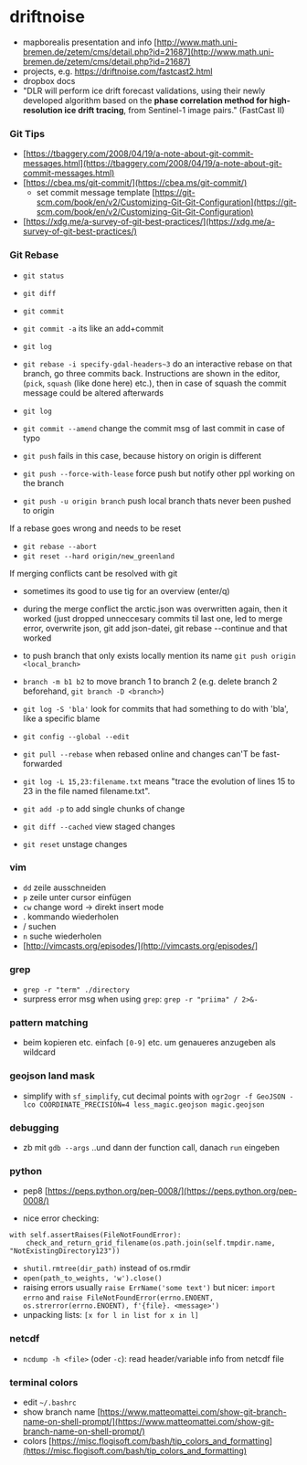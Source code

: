 # driftnoise

* mapborealis presentation and info [http://www.math.uni-bremen.de/zetem/cms/detail.php?id=21687](http://www.math.uni-bremen.de/zetem/cms/detail.php?id=21687)
* projects, e.g. https://driftnoise.com/fastcast2.html
* dropbox docs
* "DLR will perform ice drift forecast validations, using their newly developed algorithm based on the **phase correlation method for high-resolution ice drift tracing**, from Sentinel-1 image pairs." (FastCast II)

### Git Tips
* [https://tbaggery.com/2008/04/19/a-note-about-git-commit-messages.html](https://tbaggery.com/2008/04/19/a-note-about-git-commit-messages.html)
* [https://cbea.ms/git-commit/](https://cbea.ms/git-commit/)
    * set commit message template [https://git-scm.com/book/en/v2/Customizing-Git-Git-Configuration](https://git-scm.com/book/en/v2/Customizing-Git-Git-Configuration)
* [https://xdg.me/a-survey-of-git-best-practices/](https://xdg.me/a-survey-of-git-best-practices/)

### Git Rebase

* `git status`
* `git diff`
* `git commit`
* `git commit -a` its like an add+commit
* `git log`
* `git rebase -i specify-gdal-headers~3` do an interactive rebase on that branch, go three commits back. Instructions are shown in the editor, (`pick`, `squash` (like done here) etc.), then in case of squash the commit message could be altered afterwards
* `git log`
* `git commit --amend` change the commit msg of last commit in case of typo
* `git push` fails in this case, because history on origin is different
* `git push --force-with-lease` force push but notify other ppl working on the branch

* `git push -u origin branch` push local branch thats never been pushed to origin

If a rebase goes wrong and needs to be reset
* `git rebase --abort`
* `git reset --hard origin/new_greenland`

If merging conflicts cant be resolved with git
* sometimes its good to use tig for an overview (enter/q)
* during the merge conflict the arctic.json was overwritten again, then it worked (just dropped unneccesary commits til last one, led to merge error, overwrite json, git add json-datei, git rebase --continue and that worked

* to push branch that only exists locally mention its name `git push origin <local_branch>`

* `branch -m b1 b2` to move branch 1 to branch 2 (e.g. delete branch 2 beforehand, `git branch -D <branch>`)
* `git log -S 'bla'` look for commits that had something to do with 'bla', like a specific blame
* `git config --global --edit`

* `git pull --rebase` when rebased online and changes can'T be fast-forwarded

* `git log -L 15,23:filename.txt` means "trace the evolution of lines 15 to 23 in the file named filename.txt".
* `git add -p` to add single chunks of change
* `git diff --cached` view staged changes
* `git reset` unstage changes

### vim

* `dd` zeile ausschneiden
* `p` zeile unter cursor einfügen
* `cw` change word -> direkt insert mode
* . kommando wiederholen
* / suchen
* `n` suche wiederholen
* [http://vimcasts.org/episodes/](http://vimcasts.org/episodes/]

### grep
* `grep -r "term" ./directory`
* surpress error msg when using `grep`: `grep -r "priima" / 2>&-`

### pattern matching
* beim kopieren etc. einfach `[0-9]` etc. um genaueres anzugeben als wildcard

### geojson land mask
* simplify with `sf_simplify`, cut decimal points with `ogr2ogr -f GeoJSON -lco COORDINATE_PRECISION=4 less_magic.geojson magic.geojson`

### debugging
* zb mit `gdb --args` ..und dann der function call, danach `run` eingeben

### python

* pep8 [https://peps.python.org/pep-0008/](https://peps.python.org/pep-0008/)

* nice error checking: 
```
with self.assertRaises(FileNotFoundError):
    check_and_return_grid_filename(os.path.join(self.tmpdir.name, "NotExistingDirectory123"))
```
* `shutil.rmtree(dir_path)` instead of os.rmdir
* `open(path_to_weights, 'w').close()`
* raising errors usually `raise ErrName('some text')` but nicer: `import errno` and `raise FileNotFoundError(errno.ENOENT, os.strerror(errno.ENOENT), f'{file}. <message>')`
* unpacking lists: `[x for l in list for x in l]`

### netcdf
* `ncdump -h <file>` (oder `-c`): read header/variable info from netcdf file

### terminal colors
* edit `~/.bashrc`
* show branch name [https://www.matteomattei.com/show-git-branch-name-on-shell-prompt/](https://www.matteomattei.com/show-git-branch-name-on-shell-prompt/)
* colors [https://misc.flogisoft.com/bash/tip_colors_and_formatting](https://misc.flogisoft.com/bash/tip_colors_and_formatting)
